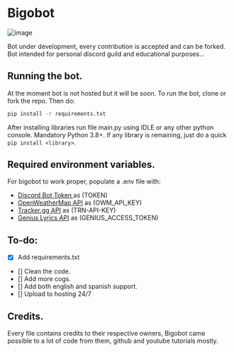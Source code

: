 # Bigobot
![image](https://cdn.discordapp.com/attachments/791042478982824000/845824777313714196/bigobot_avatar_chikito.png)

Bot under development, every contribution is accepted and can be forked. Bot intended for personal discord guild and educational purposes...

## Running the bot.
At the moment bot is not hosted but it will be soon. To run the bot, clone or fork the repo. Then do:
```bash
pip install -r requirements.txt
``` 
After installing libraries run file main.py using IDLE or any other python console. Mandatory Python 3.8+. If any library is remaining, just do a quick `pip install <library>`.

## Required environment variables.
For bigobot to work proper, populate a .env file with:
- [Discord Bot Token ](https://discord.com/developers/applications) as (TOKEN)
- [OpenWeatherMap API](https://openweathermap.org/api) as (OWM_API_KEY)
- [Tracker.gg API](https://tracker.gg/developers/apps) as (TRN-API-KEY)
- [Genius Lyrics API](https://genius.com/api-clients) as (GENIUS_ACCESS_TOKEN)

## To-do:
- [x] Add requirements.txt
- [] Clean the code.
- [] Add more cogs.
- [] Add both english and spanish support.
- [] Upload to hosting 24/7

## Credits.
Every file contains credits to their respective owners, Bigobot came possible to a lot of code from them, github and youtube tutorials mostly.
